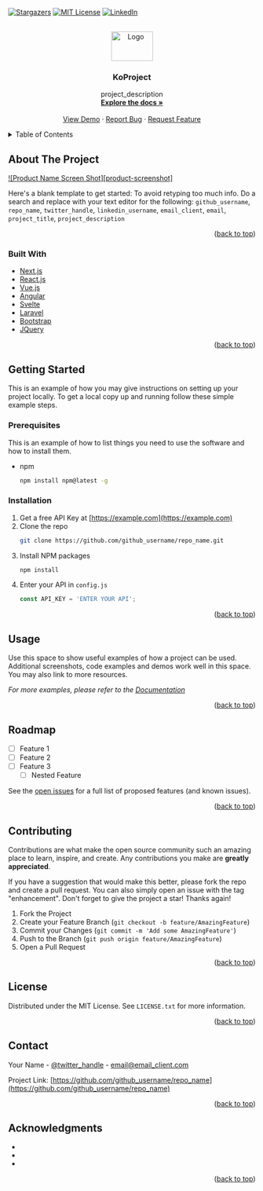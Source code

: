 <div id="top"></div>

[![Stargazers][stars-shield]][stars-url]
[![MIT License][license-shield]][license-url]
[![LinkedIn][linkedin-shield]][linkedin-url]



<!-- PROJECT LOGO -->
<br />
<div align="center">
  <a href="https://github.com/mkokonyan/GUI_PM">
    <img src="https://doc-0k-84-docs.googleusercontent.com/docs/securesc/ds99vh59g0l9n376p413oukops9ererg/tc35j2sqkpg11oau0a7vm06d304496io/1649753850000/02085302342155537538/02085302342155537538/1zwgFNB_4Zv0_SsEa_4id08BM0oKq7vTM?e=view&ax=ACxEAsaoSf9GjAGCYPAKwCeAzzYTEdsyyF1N52JoMYIPF7v2uy14vMnA5QpU0bCtbOTPqR1ZCci9XGVLfziZW-vzKxneB_yrFj9LY812qosm3g0WbdTiNo0YhkV9ud5SPf-WsN0k7gJo5osNQwhst8MJmSHnxylOJmc1LgpG43IbrqdNROn3Yqe_txxfXFyx6ndwbJ8QKAhSZBsResqdhkqlodRp_gdZgA19ztT1-KDveQZPDNl1eWIWSyit6cGwUGJCTYg23-iOiptcKClZe3Kvy6gBN2qHJoCvMsHkDWYqZCkACtdNFLH2BjC0ZG_Iemub30pEwCssGtVFvOJ3lhX6LP292SFwxQGkzgNJ05FHWGa2E1NIge35bmLBRRzltrhHemvRSFHJwWJ1HRnME_I2XuGedSB65EoBDt_8T_d9jD5rFf8C68-NwSHv8WseXHAN8Un-sVXo_AspLgiaBaqD6Rawg6oekVueUgPSd9rfa0k0BkXi7fYhryXRzQI6Y30EXZbg1Mcj3k7tcr_guN-NJB07X_cdM3uXUwK6jC83ZgP2voZCxKe3Y186Q67c-oY7sO2O8AqGoQDGWYl-uKUuXwqLQ66sJHvKBh1_SqHalD61mzYA8bJqc87Nq79IW2X0oylx_h0oMzvtWcit2okhGSQu38A95UPMVsalGkAhEpBl5UGt3TeAGJPRyCSiDFnoN-thJ_xmPq815Tr6SLIMM51qm33ovcux9THfj_GfIB85Nqfi&authuser=0&nonce=vssvhn10h1ctm&user=02085302342155537538&hash=s2d15rqiilgbjdpff5db02p968brimn8" alt="Logo" width="85" height="60">
  </a>

<h3 align="center">KoProject</h3>

  <p align="center">
    project_description
    <br />
    <a href="https://github.com/github_username/repo_name"><strong>Explore the docs »</strong></a>
    <br />
    <br />
    <a href="https://github.com/github_username/repo_name">View Demo</a>
    ·
    <a href="https://github.com/github_username/repo_name/issues">Report Bug</a>
    ·
    <a href="https://github.com/github_username/repo_name/issues">Request Feature</a>
  </p>
</div>



<!-- TABLE OF CONTENTS -->
<details>
  <summary>Table of Contents</summary>
  <ol>
    <li>
      <a href="#about-the-project">About The Project</a>
      <ul>
        <li><a href="#built-with">Built With</a></li>
      </ul>
    </li>
    <li>
      <a href="#getting-started">Getting Started</a>
      <ul>
        <li><a href="#prerequisites">Prerequisites</a></li>
        <li><a href="#installation">Installation</a></li>
      </ul>
    </li>
    <li><a href="#usage">Usage</a></li>
    <li><a href="#roadmap">Roadmap</a></li>
    <li><a href="#contributing">Contributing</a></li>
    <li><a href="#license">License</a></li>
    <li><a href="#contact">Contact</a></li>
    <li><a href="#acknowledgments">Acknowledgments</a></li>
  </ol>
</details>



<!-- ABOUT THE PROJECT -->
## About The Project

[![Product Name Screen Shot][product-screenshot]](https://example.com)

Here's a blank template to get started: To avoid retyping too much info. Do a search and replace with your text editor for the following: `github_username`, `repo_name`, `twitter_handle`, `linkedin_username`, `email_client`, `email`, `project_title`, `project_description`

<p align="right">(<a href="#top">back to top</a>)</p>



### Built With

* [Next.js](https://nextjs.org/)
* [React.js](https://reactjs.org/)
* [Vue.js](https://vuejs.org/)
* [Angular](https://angular.io/)
* [Svelte](https://svelte.dev/)
* [Laravel](https://laravel.com)
* [Bootstrap](https://getbootstrap.com)
* [JQuery](https://jquery.com)

<p align="right">(<a href="#top">back to top</a>)</p>



<!-- GETTING STARTED -->
## Getting Started

This is an example of how you may give instructions on setting up your project locally.
To get a local copy up and running follow these simple example steps.

### Prerequisites

This is an example of how to list things you need to use the software and how to install them.
* npm
  ```sh
  npm install npm@latest -g
  ```

### Installation

1. Get a free API Key at [https://example.com](https://example.com)
2. Clone the repo
   ```sh
   git clone https://github.com/github_username/repo_name.git
   ```
3. Install NPM packages
   ```sh
   npm install
   ```
4. Enter your API in `config.js`
   ```js
   const API_KEY = 'ENTER YOUR API';
   ```

<p align="right">(<a href="#top">back to top</a>)</p>



<!-- USAGE EXAMPLES -->
## Usage

Use this space to show useful examples of how a project can be used. Additional screenshots, code examples and demos work well in this space. You may also link to more resources.

_For more examples, please refer to the [Documentation](https://example.com)_

<p align="right">(<a href="#top">back to top</a>)</p>



<!-- ROADMAP -->
## Roadmap

- [ ] Feature 1
- [ ] Feature 2
- [ ] Feature 3
    - [ ] Nested Feature

See the [open issues](https://github.com/github_username/repo_name/issues) for a full list of proposed features (and known issues).

<p align="right">(<a href="#top">back to top</a>)</p>



<!-- CONTRIBUTING -->
## Contributing

Contributions are what make the open source community such an amazing place to learn, inspire, and create. Any contributions you make are **greatly appreciated**.

If you have a suggestion that would make this better, please fork the repo and create a pull request. You can also simply open an issue with the tag "enhancement".
Don't forget to give the project a star! Thanks again!

1. Fork the Project
2. Create your Feature Branch (`git checkout -b feature/AmazingFeature`)
3. Commit your Changes (`git commit -m 'Add some AmazingFeature'`)
4. Push to the Branch (`git push origin feature/AmazingFeature`)
5. Open a Pull Request

<p align="right">(<a href="#top">back to top</a>)</p>



<!-- LICENSE -->
## License

Distributed under the MIT License. See `LICENSE.txt` for more information.

<p align="right">(<a href="#top">back to top</a>)</p>



<!-- CONTACT -->
## Contact

Your Name - [@twitter_handle](https://twitter.com/twitter_handle) - email@email_client.com

Project Link: [https://github.com/github_username/repo_name](https://github.com/github_username/repo_name)

<p align="right">(<a href="#top">back to top</a>)</p>



<!-- ACKNOWLEDGMENTS -->
## Acknowledgments

* []()
* []()
* []()

<p align="right">(<a href="#top">back to top</a>)</p>






[stars-shield]: https://img.shields.io/github/stars/mkokonyan/GUI_PM?style=for-the-badge
[stars-url]: https://github.com/github_username/repo_name/stargazers
[license-shield]: https://img.shields.io/github/license/mkokonyan/GUI_PM?style=for-the-badge
[license-url]: https://github.com/mkokonyan/GUI_PM/blob/main/LICENSE.md
[linkedin-shield]: https://img.shields.io/badge/-LinkedIn-black.svg?style=for-the-badge&logo=linkedin&colorB=555
[linkedin-url]: https://www.linkedin.com/in/martin-kokonyan-29b7239b/


